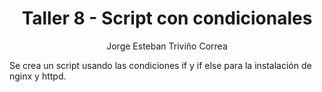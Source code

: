 <h1 align="center ">Taller 8 - Script con condicionales</h1>


<p align="center">
Jorge Esteban Triviño Correa
</p>


Se crea un script usando las condiciones if y if else para la instalación de nginx y httpd.
